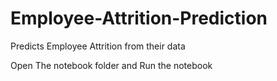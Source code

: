 # Employee-Attrition-Prediction
Predicts Employee Attrition from their data

Open The notebook folder and Run the notebook
